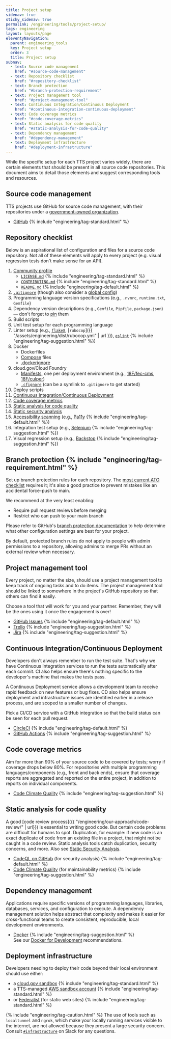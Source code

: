 ```yaml
---
title: Project setup
sidenav: true
sticky_sidenav: true
permalink: /engineering/tools/project-setup/
tags: engineering
layout: layouts/page
eleventyNavigation:
  parent: engineering_tools
  key: Project setup
  order: 3
  title: Project setup
subnav:
  - text: Source code management
    href: "#source-code-management"
  - text: Repository checklist
    href: "#repository-checklist"
  - text: Branch protection
    href: "#branch-protection-requirement"
  - text: Project management tool
    href: "#project-management-tool"
  - text: Continuous Integration/Continuous Deployment
    href: "#continuous-integration-continuous-deployment"
  - text: Code coverage metrics
    href: "#code-coverage-metrics"
  - text: Static analysis for code quality
    href: "#static-analysis-for-code-quality"
  - text: Dependency management
    href: "#dependency-management"
  - text: Deployment infrastructure
    href: "#deployment-infrastructure"
---
```


While the specific setup for each TTS project varies widely, there are certain elements that should be present in all source code repositories. This document aims to detail those elements and suggest corresponding tools and resources.

## Source code management
TTS projects use GitHub for source code management, with their repositories under a [government-owned organization](https://handbook.tts.gsa.gov/github/#organizations).

- [GitHub](https://handbook.tts.gsa.gov/github/) {% include "engineering/tag-standard.html" %}

## Repository checklist
Below is an aspirational list of configuration and files for a source code repository. Not all of these elements will apply to every project (e.g. visual regression tests don't make sense for an API).

1. [Community profile](https://help.github.com/en/github/building-a-strong-community/about-community-profiles-for-public-repositories)
   - [`LICENSE.md`](https://github.com/18F/open-source-policy/blob/master/LICENSE.md) {% include "engineering/tag-standard.html" %}
   - [`CONTRIBUTING.md`](https://github.com/18F/open-source-policy/blob/master/CONTRIBUTING.md) {% include "engineering/tag-standard.html" %}
   - [`README.md`](https://github.com/18F/open-source-policy/blob/master/README_TEMPLATE.md) {% include "engineering/tag-default.html" %}
1. [`.gitignore`](https://github.com/github/gitignore) (though also consider a [global config](https://help.github.com/articles/ignoring-files/#create-a-global-gitignore))
1. Programming language version specifications (e.g., `.nvmrc`, `runtime.txt`, `Gemfile`)
1. Dependency version descriptions (e.g., `Gemfile`, `Pipfile`, `package.json`) — don't forget to
   [pin](https://pages.18f.gov/before-you-ship/infrastructure/pinning-dependencies/)
   them
1. Build scripts
1. Unit test setup for each programming language
1. Linter setup (e.g., [`flake8`](http://flake8.pycqa.org/en/latest/),
   [`rubocop`]({{ "/assets/engineering/dist/rubocop.yml" | url }}),
   [`eslint`](https://github.com/airbnb/javascript/blob/master/linters/.eslintrc) {% include "engineering/tag-suggestion.html" %})
1. Docker
   - Dockerfiles
   - [Compose](https://docs.docker.com/compose/) files
   - [.dockerignore](https://docs.docker.com/engine/reference/builder/#dockerignore-file)
1. cloud.gov/Cloud Foundry
   - [Manifests](https://docs.cloudfoundry.org/devguide/deploy-apps/manifest.html), one per deployment environment (e.g., [18F/fec-cms](https://github.com/18F/fec-cms), [18F/culper](https://github.com/18F/culper/tree/develop/conf/manifests))
   - [`.cfignore`](https://docs.cloudfoundry.org/devguide/deploy-apps/prepare-to-deploy.html#-ignore-unnecessary-files-when-pushing) (can be a symlink to `.gitignore` to get started)
1. Deploy scripts
1. [Continuous Integration/Continuous Deployment](#continuous-integration-continuous-deployment)
1. [Code coverage metrics](#code-coverage-metrics)
1. [Static analysis for code quality](#static-analysis-for-code-quality)
1. [Static security analysis](https://pages.18f.gov/before-you-ship/security/static-analysis/)
1. [Accessibility scanning](https://engineering.18f.gov/accessibility-scanning/) (e.g., [Pa11y](https://pa11y.org/) {% include "engineering/tag-default.html" %})
1. Integration test setup (e.g., [Selenium](https://www.selenium.dev/) {% include "engineering/tag-suggestion.html" %})
1. Visual regression setup (e.g., [Backstop](https://github.com/garris/BackstopJS) {% include "engineering/tag-suggestion.html" %})

## Branch protection {% include "engineering/tag-requirement.html" %}
Set up branch protection rules for each repository. The [most current ATO checklist](https://github.com/18F/tts-tech-portfolio/blob/master/.github/ISSUE_TEMPLATE/ato.md) requires it;
it's also a good practice to prevent mistakes like an accidental force-push to main.

We recommend at the very least enabling:
* Require pull request reviews before merging
* Restrict who can push to your main branch

Please refer to GitHub's [branch protection documentation](https://docs.github.com/en/github/administering-a-repository/managing-a-branch-protection-rule) to help determine what other configuration settings are best for your project.

By default, protected branch rules do not apply to people with admin permissions to a repository, allowing admins to merge PRs without an external review when necessary.

## Project management tool
Every project, no matter the size, should use a project management tool to keep track of ongoing tasks and to do items. The project management tool should be linked to somewhere in the project's GitHub repository so that others can find it easily.

Choose a tool that will work for you and your partner. Remember, they will be the ones using it once the engagement is over!

- [GitHub Issues](https://guides.github.com/features/issues/) {% include "engineering/tag-default.html" %}
- [Trello](https://trello.com/) {% include "engineering/tag-suggestion.html" %}
- [Jira](https://www.atlassian.com/software/jira) {% include "engineering/tag-suggestion.html" %}

## Continuous Integration/Continuous Deployment
Developers don't always remember to run the test suite. That's why we have Continuous Integration services to run the tests automatically after each commit. CI also helps ensure there's nothing specific to the developer's machine that makes the tests pass.

A Continuous Deployment service allows a development team to receive rapid feedback on new features or bug fixes. CD also helps ensure deployment and infrastructure issues are identified earlier in a release process, and are scoped to a smaller number of changes.

Pick a CI/CD service with a GitHub integration so that the build status can be seen for each pull request.

- [CircleCI](https://circleci.com/) {% include "engineering/tag-default.html" %}
- [GitHub Actions](https://github.com/features/actions) {% include "engineering/tag-suggestion.html" %}

## Code coverage metrics
Aim for more than 90% of your source code to be covered by tests; worry if coverage drops below 80%. For repositories with multiple programming languages/components (e.g., front and back ends), ensure that coverage reports are aggregated and reported on the entire project, in addition to reports on individual components.

- [Code Climate Quality](https://codeclimate.com/quality/) {% include "engineering/tag-suggestion.html" %}

## Static analysis for code quality
A good [code review process]({{ "/engineering/our-approach/code-review/" | url}}) is essential to writing good code. But certain code problems are difficult for humans to spot. Duplication, for example: if new code is an exact duplicate of code from an existing file in a project, that might not be caught in a code review. Static analysis tools catch duplication, security concerns, and more. Also see [Static Security Analysis](https://before-you-ship.18f.gov/security/static-analysis/).

- [CodeQL on GitHub](https://docs.github.com/en/code-security/secure-coding/automatically-scanning-your-code-for-vulnerabilities-and-errors/setting-up-code-scanning-for-a-repository) (for security analysis) {% include "engineering/tag-default.html" %}
- [Code Climate Quality](https://codeclimate.com/quality/) (for maintainability metrics) {% include "engineering/tag-suggestion.html" %}

## Dependency management
Applications require specific versions of programming languages, libraries, databases, services, and configuration to execute. A dependency management solution helps abstract that complexity and makes it easier for cross-functional teams to create consistent, reproducible, local development environments.

- [Docker](https://www.docker.com/why-docker) {% include "engineering/tag-suggestion.html" %}<br>
  See our [Docker for Development](../docker/) recommendations.

## Deployment infrastructure
Developers needing to deploy their code beyond their local environment should use either:

- a [cloud.gov sandbox](https://cloud.gov/docs/pricing/free-limited-sandbox/) {% include "engineering/tag-standard.html" %}
- a TTS-managed [AWS sandbox account](https://before-you-ship.18f.gov/infrastructure/sandbox/#aws-sandbox-accounts) {% include "engineering/tag-standard.html" %}
- or [Federalist](https://handbook.tts.gsa.gov/federalist/) (for static web sites) {% include "engineering/tag-standard.html" %}

{% include "engineering/tag-caution.html" %} The use of tools such as `localtunnel` and `ngrok`, which make your locally running services visible to the internet, are not allowed because they present a large security concern. Consult [`#infrastructure`](https://gsa-tts.slack.com/archives/C039MHHF8) on Slack for any questions.
